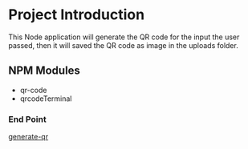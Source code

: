 <!-- project README.md -->

# Project Introduction
This Node application will generate the QR code for the input the user passed, then it will saved the QR code as image in the uploads folder.

## NPM Modules
- qr-code
- qrcodeTerminal

### End Point
[generate-qr](http://localhost:3000/api/generate-qr)
